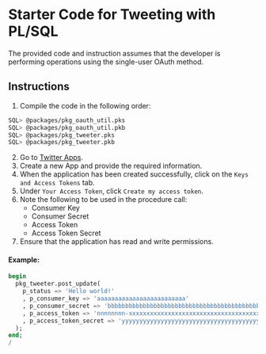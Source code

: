 # Starter Code for Tweeting with PL/SQL
The provided code and instruction assumes that the developer is performing operations using the single-user OAuth method.

## Instructions
1. Compile the code in the following order:
```bash
SQL> @packages/pkg_oauth_util.pks
SQL> @packages/pkg_oauth_util.pkb
SQL> @packages/pkg_tweeter.pks
SQL> @packages/pkg_tweeter.pkb
```
2. Go to [Twitter Apps](https://apps.twitter.com/).
3. Create a new App and provide the required information.
4. When the application has been created successfully, click on the `Keys and Access Tokens` tab.
5. Under `Your Access Token`, click `Create my access token`.
6. Note the following to be used in the procedure call:
    - Consumer Key
    - Consumer Secret
    - Access Token
    - Access Token Secret
7. Ensure that the application has read and write permissions.


#### Example:
```sql
begin
  pkg_tweeter.post_update(
    p_status => 'Hello world!'
    , p_consumer_key => 'aaaaaaaaaaaaaaaaaaaaaaaaa'
    , p_consumer_secret => 'bbbbbbbbbbbbbbbbbbbbbbbbbbbbbbbbbbbbbbbbbbbbbbbbbb'
    , p_access_token => 'nnnnnnnn-xxxxxxxxxxxxxxxxxxxxxxxxxxxxxxxxxxxxxxxxx'
    , p_access_token_secret => 'yyyyyyyyyyyyyyyyyyyyyyyyyyyyyyyyyyyyyyyyyyyyy'
  );
end;
/
```